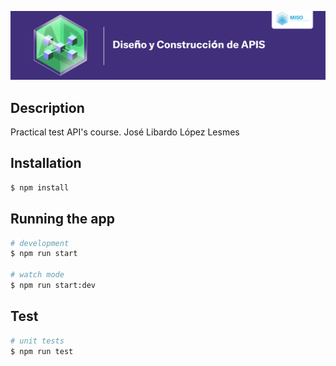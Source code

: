 ![banner](https://github.com/J3LopezL/202214_BaseProject/blob/master/src/images/banner.jpg)

## Description

Practical test API's course.
José Libardo López Lesmes

## Installation

```bash
$ npm install
```

## Running the app

```bash
# development
$ npm run start

# watch mode
$ npm run start:dev
```

## Test

```bash
# unit tests
$ npm run test
```

